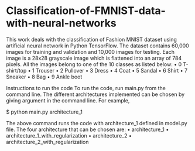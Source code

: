 # Classification-of-FMNIST-data-with-neural-networks

This work deals with the classification of Fashion MNIST dataset using artificial neural network in Python
TensorFlow. The dataset contains 60,000 images for training and validation and 10,000 images for testing.
Each image is a 28x28 grayscale image which is flattened into an array of 784 pixels. All the images belong
to one of the 10 classes as listed below:
• 0 T-shirt/top
• 1 Trouser
• 2 Pullover
• 3 Dress
• 4 Coat
• 5 Sandal
• 6 Shirt
• 7 Sneaker
• 8 Bag
• 9 Ankle boot

Instructions to run the code
To run the code, run main.py from the command line. The different architectures implemented can be
chosen by giving argument in the command line. For example,

$ python main.py architecture_1

The above command runs the code with architecture_1 defined in model.py file. The four architecture
that can be chosen are:
• architecture_1
• architecture_1_with_regularization
• architecture_2
• architecture_2_with_regularization
